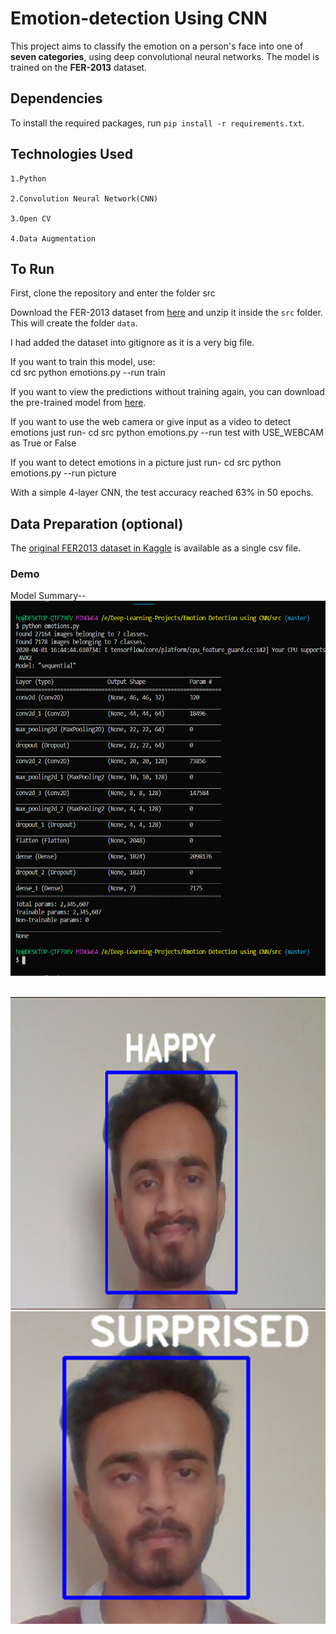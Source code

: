 # Emotion-detection Using CNN

This project aims to classify the emotion on a person's face into one of **seven categories**, using deep convolutional neural networks.
The model is trained on the **FER-2013** dataset.

## Dependencies

To install the required packages, run `pip install -r requirements.txt`.

## Technologies Used
```
1.Python

2.Convolution Neural Network(CNN)

3.Open CV

4.Data Augmentation
```

## To Run

First, clone the repository and enter the folder src

Download the FER-2013 dataset from [here](https://drive.google.com/file/d/1X60B-uR3NtqPd4oosdotpbDgy8KOfUdr/view?usp=sharing) and unzip it inside the `src` folder. This will create the folder `data`.

I had added the dataset into gitignore as it is a very big file.

If you want to train this model, use:  
cd src
python emotions.py --run train


If you want to view the predictions without training again, you can download the pre-trained model from [here](https://drive.google.com/file/d/1FUn0XNOzf-nQV7QjbBPA6-8GLoHNNgv-/view?usp=sharing).

If you want to use the web camera or give input as a video to detect emotions just run-
cd src
python emotions.py --run test
with USE_WEBCAM as True or False

If you want to detect emotions in a picture just run-
cd src
python emotions.py --run picture

With a simple 4-layer CNN, the test accuracy reached 63% in 50 epochs.

 
## Data Preparation (optional)

The [original FER2013 dataset in Kaggle](https://www.kaggle.com/deadskull7/fer2013) is available as a single csv file.

### Demo

Model Summary--
<img src="images/summary.PNG" width=700 height=600>
<br><br>

<img src ="images/happy.PNG"  width=700 height=500>
<br>

<img src="images/surprised.PNG" width=700 height=500>
<br>



